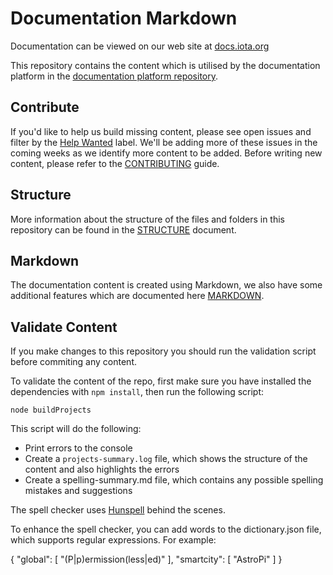 # Documentation Markdown

Documentation can be viewed on our web site at [docs.iota.org](https://docs.iota.org)

This repository contains the content which is utilised by the documentation platform in the [documentation platform repository](https://github.com/iotaledger/documentation-platform).

## Contribute

If you'd like to help us build missing content, please see open issues and filter by the [Help Wanted](https://github.com/iotaledger/documentation/issues?q=is%3Aopen+is%3Aissue+label%3A%22help+wanted%22) label. We'll be adding more of these issues in the coming weeks as we identify more content to be added. Before writing new content, please refer to the [CONTRIBUTING](./docs/CONTRIBUTING.md) guide.

## Structure

More information about the structure of the files and folders in this repository can be found in the [STRUCTURE](./docs/STRUCTURE.md) document.

## Markdown

The documentation content is created using Markdown, we also have some additional features which are documented here [MARKDOWN](./docs/MARKDOWN.md).

## Validate Content

If you make changes to this repository you should run the validation script before commiting any content.

To validate the content of the repo, first make sure you have installed the dependencies with `npm install`, then run the following script:

```shell
node buildProjects
```

This script will do the following:

- Print errors to the console
- Create a `projects-summary.log` file, which shows the structure of the content and also highlights the errors
- Create a spelling-summary.md file, which contains any possible spelling mistakes and suggestions

The spell checker uses [Hunspell](https://en.wikipedia.org/wiki/Hunspell
) behind the scenes.

To enhance the spell checker, you can add words to the dictionary.json file, which supports regular expressions. For example:

{
    "global": [
        "(P|p)ermission(less|ed)"
    ],
    "smartcity": [
        "AstroPi"
    ]
}
